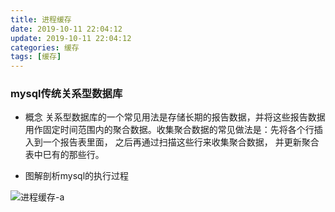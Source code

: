 ```yaml
---
title: 进程缓存
date: 2019-10-11 22:04:12
update: 2019-10-11 22:04:12
categories: 缓存
tags: [缓存]
---
```



### mysql传统关系型数据库

* 概念
关系型数据库的一个常见用法是存储长期的报告数据，并将这些报告数据用作固定时间范围内的聚合数据。收集聚合数据的常见做法是：先将各个行插入到一个报告表里面， 之后再通过扫描这些行来收集聚合数据， 并更新聚合表中巳有的那些行。

* 图解剖析mysql的执行过程

![进程缓存-a](https://volc1612.gitee.io/blog/images/进程缓存/进程缓存-a.png)

<!-- more -->